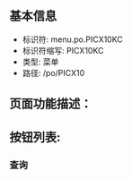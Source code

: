 
## 基本信息

- 标识符: menu.po.PICX10KC
- 标识符缩写: PICX10KC
- 类型: 菜单
- 路径: /po/PICX10

## 页面功能描述：





## 按钮列表:


### 查询


